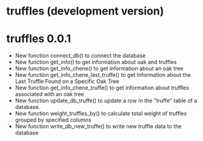 # truffles (development version)

# truffles 0.0.1

- New function connect_db() to connect the database
- New function get_info() to get information about oak and truffles
- New function get_info_chene() to get information about an oak tree
- New function get_info_chene_last_truffe() to get Information about the Last Truffle Found on a Specific Oak Tree
- New function get_info_chene_truffe() to get information about truffles associated with an oak tree
- New function update_db_truffe() to update a row in the "truffe" table of a database.
- New function weight_truffles_by() to calculate total weight of truffles grouped by specified columns
- New function write_db_new_truffe() to write new truffle data to the database
